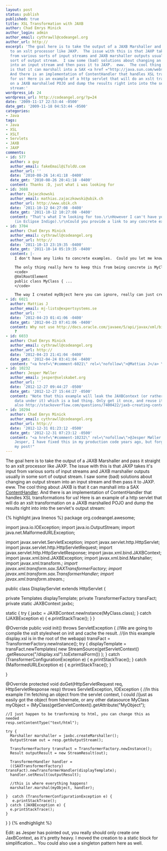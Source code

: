 ```yaml
---
layout: post
status: publish
published: true
title: XSL Transformation with JAXB
author: Chad Emrys Minick
author_login: admin
author_email: cythrawll@codeangel.org
author_url: http://
excerpt: 'The goal here is to take the output of a JAXB Marshaller and pass it straight
  to an xslt processor like JAXP.  The issue with this is that JAXP takes it''s input
  from various sorts of input streams and JAXB marshaller outputs usually in some
  sort of output stream.  I saw some (bad) solutions about changing an output stream
  into an input stream and then pass it to JAXP.  eww.  The cool thing about JAXB
  is that it can marshall into a SAX <a href ="http://java.sun.com/webservices/docs/1.6/api/org/xml/sax/ContentHandler.html">ContentHandler</a>.
  And there is an implementation of ContentHandler that handles XSL transformations
  for us! Here is an example of a http servlet that will do an xslt transformation
  on a JAXB marshalled POJO and dump the results right into into the servlet''s output
  stream:'
wordpress_id: 24
wordpress_url: http://codeangel.org/?p=24
date: '2009-11-17 22:53:44 -0500'
date_gmt: '2009-11-18 04:53:44 -0500'
categories:
- Java
tags:
- Java
- XSL
- XSLT
- Servlets
- JAXB
- JAXP
comments:
- id: 577
  author: a guy
  author_email: fakeEmail@iToldU.com
  author_url: ''
  date: '2010-08-26 14:41:18 -0400'
  date_gmt: '2010-08-26 20:41:18 -0400'
  content: Thanks :D, just what i was looking for
- id: 3688
  author: Zajaczkowski
  author_email: mathias.zajaczkowski@ubik.ch
  author_url: http://www.ubik.ch
  date: '2011-10-12 04:27:08 -0400'
  date_gmt: '2011-10-12 10:27:08 -0400'
  content: "That's what I'm looking for too.\r\nHowever I can't have your sample work
    (in Eclipse Indigo).\r\nCould you provide a link to any concrete example.\r\nThanks"
- id: 3704
  author: Chad Emrys Minick
  author_email: cythrawll@codeangel.org
  author_url: http://
  date: '2011-10-13 23:19:35 -0400'
  date_gmt: '2011-10-14 05:19:35 -0400'
  content: |-
    I don't have any links to concrete examples.  Could you let me know exactly what troubles you are having?

    The only thing really here to keep this from being concrete is MyClass, which can be any bean, annotated with jaxb @XmlRootElement on the class at minimal.
    <code>
    @XmlRootElement
    public class MyClass { ...
    </code>

    The way I created myObject here you can ignore, really can just create a new MyClass object and populate it however, as long as the object ends up in marshal() method.
- id: 6021
  author: Mattias J
  author_email: mj-lists@expertsystems.se
  author_url: ''
  date: '2012-04-23 01:41:06 -0400'
  date_gmt: '2012-04-23 07:41:06 -0400'
  content: Why not use http://docs.oracle.com/javaee/5/api/javax/xml/bind/util/JAXBSource.html
    ?
- id: 6033
  author: Chad Emrys Minick
  author_email: cythrawll@codeangel.org
  author_url: http://
  date: '2012-04-23 21:41:04 -0400'
  date_gmt: '2012-04-24 03:41:04 -0400'
  content: "<a href=\"#comment-6021\" rel=\"nofollow\">@Mattias J</a> \r\nGreat find!"
- id: 10232
  author: Jesper Møller
  author_email: jesper@selskabet.org
  author_url: ''
  date: '2012-12-27 09:44:27 -0500'
  date_gmt: '2012-12-27 15:44:27 -0500'
  content: "Note that this example will leak the JAXBContext (or rather, the perm-gen
    data under it) which is a bad thing. Only get it once, and reuse it -- it is threadsafe.\r\n\r\nSee
    also http://stackoverflow.com/questions/7400422/jaxb-creating-context-and-marshallers-cost"
- id: 10294
  author: Chad Emrys Minick
  author_email: cythrawll@codeangel.org
  author_url: http://
  date: '2012-12-31 01:23:12 -0500'
  date_gmt: '2012-12-31 07:23:12 -0500'
  content: "<a href=\"#comment-10232\" rel=\"nofollow\">@Jesper Møller </a> \r\nThanks
    Jesper, I have fixed this in my production code years ago, but forgot to update
    my post!"
---
```

<p>The goal here is to take the output of a JAXB Marshaller and pass it straight to an xslt processor like JAXP.  The issue with this is that JAXP takes it's input from various sorts of input streams and JAXB marshaller outputs usually in some sort of output stream.  I saw some (bad) solutions about changing an output stream into an input stream and then pass it to JAXP.  eww.  The cool thing about JAXB is that it can marshall into a SAX <a href ="http://java.sun.com/webservices/docs/1.6/api/org/xml/sax/ContentHandler.html">ContentHandler</a>. And there is an implementation of ContentHandler that handles XSL transformations for us! Here is an example of a http servlet that will do an xslt transformation on a JAXB marshalled POJO and dump the results right into into the servlet's output stream:</p>

{% highlight java linenos %}
package org.codeangel.awesome;

import java.io.IOException;
import java.io.OutputStream;
import java.net.MalformedURLException;

import javax.servlet.ServletException;
import javax.servlet.http.HttpServlet;
import javax.servlet.http.HttpServletRequest;
import javax.servlet.http.HttpServletResponse;
import javax.xml.bind.JAXBContext;
import javax.xml.bind.JAXBException;
import javax.xml.bind.Marshaller;
import javax.xml.transform.*;
import javax.xml.transform.sax.SAXTransformerFactory;
import javax.xml.transform.sax.TransformerHandler;
import javax.xml.transform.stream.*;

public class DisplayServlet extends HttpServlet {

  private Templates displayTemplate;
  private TransformerFactory transFact;
  private static JAXBContext jaxbc;

  static {
    try {
      jaxbc = JAXBContext.newInstance(MyClass.class);
    } catch (JAXBException e) {
      e.printStackTrace();
    }
  }
	
  @Override
  public void init() throws ServletException {
    //We are going to compile the xslt stylesheet on init and cache the result. 
    //(in this example display.xsl is in the root of the webapp)
    transFact = TransformerFactory.newInstance();
    try {
      displayTemplate = transFact.newTemplates(
        new StreamSource(getServletContext()
              .getResource("/display.xsl").toExternalForm())
      );
    } catch (TransformerConfigurationException e) {
      e.printStackTrace();
    } catch (MalformedURLException e) {
      e.printStackTrace();
    }

  }

  @Override
  protected void doGet(HttpServletRequest req, HttpServletResponse resp)
        throws ServletException, IOException {
    //In this example I'm fetching an object from the servlet context, I could
    //just as easily got the object from hibernate, or any other datasource
    MyClass myObject = (MyClass)getServletContext().getAttribute("MyObject");

    //I just happen to be tranforming to html, you can change this as needed
    resp.setContentType("text/html");
			
    try {
      Marshaller marshaller = jaxbc.createMarshaller();
      OutputStream out = resp.getOutputStream();

      TransformerFactory transFact = TransformerFactory.newInstance();
      Result outputResult = new StreamResult(out);
			
      TransformerHandler handler = 
      ((SAXTransformerFactory) transFact).newTransformerHandler(displayTemplate);
      handler.setResult(outputResult);

      //this is where everything happens!
      marshaller.marshal(myObject, handler);
				
    }  catch (TransformerConfigurationException e) {
       e.printStackTrace();
    } catch (JAXBException e) {
      e.printStackTrace();
    }
  }
}
{% endhighlight %}
<p>Edit: as Jesper has pointed out, you really should only create one JaxBContext, as it's pretty heavy.  I moved the creation to a static block for simplification... You could also use a singleton pattern here as well.</p>
